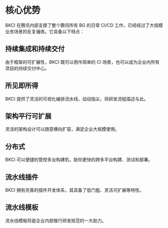 # 核心优势

BKCI 在腾讯内部支撑了整个腾讯所有 BG 的日常 CI/CD 工作，已经经过了大规模业务场景的反复锤炼。它具备以下特点：

## 持续集成和持续交付

由于框架的可扩展性，BKCI 既可以用作简单的 CI 场景，也可以成为企业内所有项目的持续交付中心。

## 所见即所得

BKCI 提供了灵活的可视化编排流水线，动动指尖，将研发流程描述与此。

## 架构平行可扩展

灵活的架构设计可以随意横向扩容，满足企业大规模使用。

## 分布式

BKCI 可以便捷的管控多台构建机，助你更快的跨多平台构建、测试和部署。

## 流水线插件

BKCI 拥有完善的插件开发体系，其具备了低门槛、灵活可扩展等特性。

## 流水线模板

流水线模板将是企业内部推行研发规范的一大助力。
